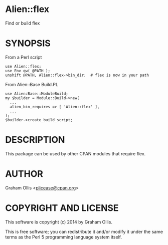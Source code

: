 # Alien::flex

Find or build flex

# SYNOPSIS

From a Perl script

    use Alien::flex;
    use Env qw( @PATH );
    unshift @PATH, Alien::flex->bin_dir;  # flex is now in your path

From Alien::Base Build.PL

    use Alien:Base::ModuleBuild;
    my $builder = Module::Build->new(
      ...
      alien_bin_requires => [ 'Alien::flex' ],
      ...
    );
    $builder->create_build_script;

# DESCRIPTION

This package can be used by other CPAN modules that require flex.

# AUTHOR

Graham Ollis &lt;plicease@cpan.org>

# COPYRIGHT AND LICENSE

This software is copyright (c) 2014 by Graham Ollis.

This is free software; you can redistribute it and/or modify it under
the same terms as the Perl 5 programming language system itself.
